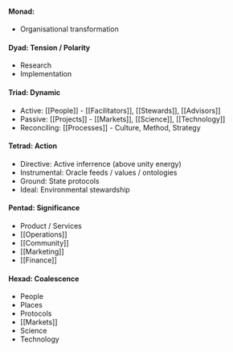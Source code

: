 #### Monad: 
- Organisational transformation

#### Dyad: Tension / Polarity
- Research
- Implementation

#### Triad: Dynamic
- Active: [[People]] - [[Facilitators]], [[Stewards]], [[Advisors]]
- Passive: [[Projects]] - [[Markets]], [[Science]], [[Technology]]
- Reconciling: [[Processes]] - Culture, Method, Strategy

#### Tetrad: Action
- Directive: Active inferrence (above unity energy)
- Instrumental: Oracle feeds / values / ontologies 
- Ground: State protocols
- Ideal: Environmental stewardship

#### Pentad: Significance
- Product / Services
- [[Operations]]
- [[Community]]
- [[Marketing]]
- [[Finance]]

#### Hexad: Coalescence
- People
- Places
- Protocols
- [[Markets]]
- Science
- Technology
